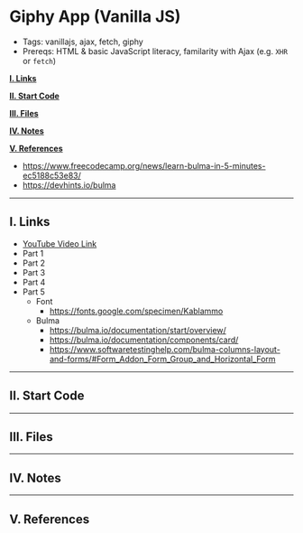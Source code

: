 # Giphy App (Vanilla JS)

- Tags: vanillajs, ajax, fetch, giphy
- Prereqs: HTML & basic JavaScript literacy, familarity with Ajax (e.g. `XHR` or `fetch`)

[**I. Links**](#i-links)

[**II. Start Code**](#ii-start-code)

[**III. Files**](#iii-files)

[**IV. Notes**](#iv-notes)

[**V. References**](#v-references)
- https://www.freecodecamp.org/news/learn-bulma-in-5-minutes-ec5188c53e83/
- https://devhints.io/bulma

---

## I. Links
- [YouTube Video Link](#)
- Part 1
- Part 2
- Part 3
- Part 4
- Part 5
  - Font
    - https://fonts.google.com/specimen/Kablammo
  - Bulma
    - https://bulma.io/documentation/start/overview/
    - https://bulma.io/documentation/components/card/
    - https://www.softwaretestinghelp.com/bulma-columns-layout-and-forms/#Form_Addon_Form_Group_and_Horizontal_Form

---

## II. Start Code



---

## III. Files


---

## IV. Notes



---

## V. References

